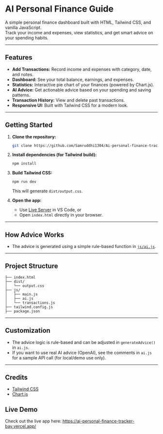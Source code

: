 # AI Personal Finance Guide

A simple personal finance dashboard built with HTML, Tailwind CSS, and vanilla JavaScript.  
Track your income and expenses, view statistics, and get smart advice on your spending habits.

---

## Features

- **Add Transactions:** Record income and expenses with category, date, and notes.
- **Dashboard:** See your total balance, earnings, and expenses.
- **Statistics:** Interactive pie chart of your finances (powered by Chart.js).
- **AI Advice:** Get actionable advice based on your spending and saving patterns.
- **Transaction History:** View and delete past transactions.
- **Responsive UI:** Built with Tailwind CSS for a modern look.

---

## Getting Started

1. **Clone the repository:**
   ```sh
   git clone https://github.com/Samruddhi1304/Ai-personal-finance-tracker.git
   ```

2. **Install dependencies (for Tailwind build):**
   ```sh
   npm install
   ```

3. **Build Tailwind CSS:**
   ```sh
   npm run dev
   ```
   This will generate `dist/output.css`.

4. **Open the app:**
   - Use [Live Server](https://marketplace.visualstudio.com/items?itemName=ritwickdey.LiveServer) in VS Code, or
   - Open `index.html` directly in your browser.

---

## How Advice Works

- The advice is generated using a simple rule-based function in [`js/ai.js`](js/ai.js).
---

## Project Structure

```
├── index.html
├── dist/
│   └── output.css
├── js/
│   ├── main.js
│   ├── ai.js
│   └── transactions.js
├── tailwind.config.js
├── package.json
```

---

## Customization

- The advice logic is rule-based and can be adjusted in `generateAdvice()` in `ai.js`.
- If you want to use real AI advice (OpenAI), see the comments in `ai.js` for a sample API call (for local/demo use only).

---

## Credits

- [Tailwind CSS](https://tailwindcss.com/)
- [Chart.js](https://www.chartjs.org/)

## Live Demo

Check out the live app here: https://ai-personal-finance-tracker-bay.vercel.app/
